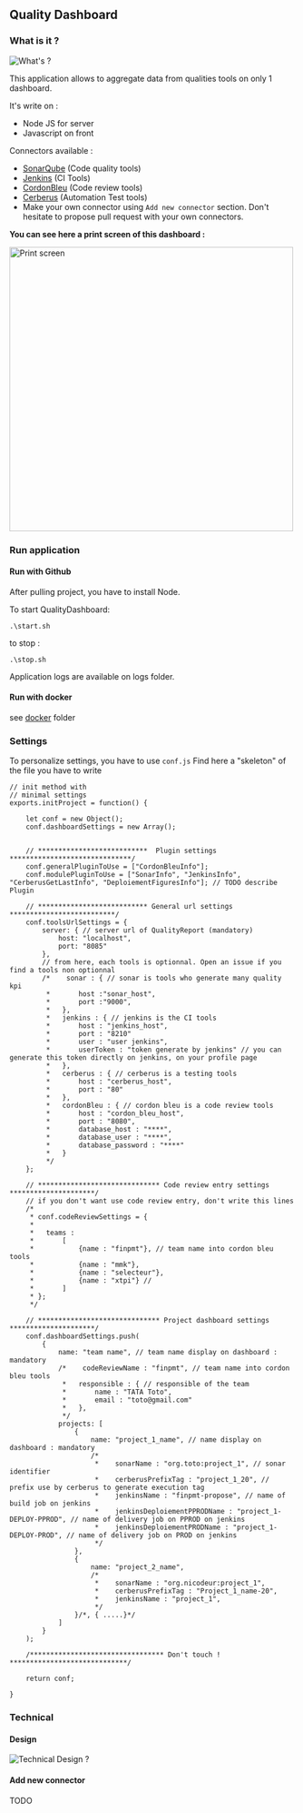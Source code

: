 ## Quality Dashboard

### What is it ?
![What's ?](docs/quality_dashboard_whats.png)

This application allows to aggregate data from qualities tools on only 1 dashboard.

It's write on : 
* Node JS for server
* Javascript on front

Connectors available : 
* [SonarQube](https://www.sonarqube.org/) (Code quality tools)
* [Jenkins](https://jenkins.io/) (CI Tools)
* [CordonBleu](https://github.com/BenRomberg/cordonbleu/) (Code review tools)
* [Cerberus](https://www.cerberus-testing.org/) (Automation Test tools)
* Make your own connector using `Add new connector` section. Don't hesitate to propose pull request with your own connectors.

**You can see here a print screen of this dashboard :**

<a href="docs/print_screen.png" target="_blank"><img src="docs/print_screen.png" alt="Print screen" style="width: 500px;"/></a>



### Run application

#### Run with Github
After pulling project, you have to install Node.

To start QualityDashboard:
```
.\start.sh
```

to stop :

```
.\stop.sh
```
Application logs are available on logs folder.


#### Run with docker

see [docker](docker)  folder





### Settings 

To personalize settings, you have to use `conf.js`
Find here a "skeleton" of the file you have to write 
```
// init method with
// minimal settings
exports.initProject = function() {

    let conf = new Object();
    conf.dashboardSettings = new Array();


    // ***************************  Plugin settings ******************************/
    conf.generalPluginToUse = ["CordonBleuInfo"];
    conf.modulePluginToUse = ["SonarInfo", "JenkinsInfo", "CerberusGetLastInfo", "DeploiementFiguresInfo"]; // TODO describe Plugin

    // *************************** General url settings **************************/
    conf.toolsUrlSettings = {
        server: { // server url of QualityReport (mandatory)
            host: "localhost",
            port: "8085"
        },
        // from here, each tools is optionnal. Open an issue if you find a tools non optionnal
		/*    sonar : { // sonar is tools who generate many quality kpi
		 *       host :"sonar_host",
		 *       port :"9000",
		 *   },
		 *   jenkins : { // jenkins is the CI tools
		 *       host : "jenkins_host",
		 *       port : "8210"
		 *       user : "user jenkins",
         *       userToken : "token generate by jenkins" // you can generate this token directly on jenkins, on your profile page
		 *   },
		 *   cerberus : { // cerberus is a testing tools
		 *       host : "cerberus_host",
		 *       port : "80"
		 *   },
		 *   cordonBleu : { // cordon bleu is a code review tools
		 *       host : "cordon_bleu_host",
		 *       port : "8080",
		 *       database_host : "****",
		 *       database_user : "****",
		 *       database_password : "****"
		 *   }
		 */
    };

    // ****************************** Code review entry settings *********************/
    // if you don't want use code review entry, don't write this lines
	/*
	 * conf.codeReviewSettings = {
	 *
	 *   teams :
	 *       [
	 *           {name : "finpmt"}, // team name into cordon bleu tools
	 *           {name : "mmk"},
	 *           {name : "selecteur"},
	 *           {name : "xtpi"} //
	 *       ]
	 * };
	 */

    // ****************************** Project dashboard settings *********************/
    conf.dashboardSettings.push(
        {
            name: "team name", // team name display on dashboard : mandatory
			/*    codeReviewName : "finpmt", // team name into cordon bleu tools
			 *   responsible : { // responsible of the team
			 *       name : "TATA Toto",
			 *       email : "toto@gmail.com"
			 *   },
			 */
            projects: [
                {
                    name: "project_1_name", // name display on dashboard : mandatory
					/*
					 *    sonarName : "org.toto:project_1", // sonar identifier
					 *    cerberusPrefixTag : "project_1_20", // prefix use by cerberus to generate execution tag
					 *    jenkinsName : "finpmt-propose", // name of build job on jenkins
					 *    jenkinsDeploiementPPRODName : "project_1-DEPLOY-PPROD", // name of delivery job on PPROD on jenkins
					 *    jenkinsDeploiementPRODName : "project_1-DEPLOY-PROD", // name of delivery job on PROD on jenkins
					 */
                },
                {
                    name: "project_2_name",
					/*
					 *    sonarName : "org.nicodeur:project_1",
					 *    cerberusPrefixTag : "Project_1_name-20",
					 *    jenkinsName : "project_1",
					 */
                }/*, { .....}*/
            ]
        }
    );

    /********************************* Don't touch ! *****************************/

    return conf;

}

```

### Technical 

#### Design
![Technical Design ?](docs/qualtity_dashboard_tech_arch.png)

#### Add new connector

TODO